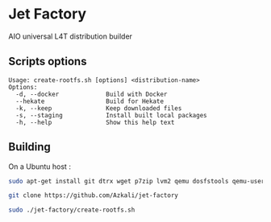 # Jet Factory

AIO universal L4T distribution builder

## Scripts options

```
Usage: create-rootfs.sh [options] <distribution-name>
Options:
  -d, --docker             Build with Docker
  --hekate                 Build for Hekate
  -k, --keep               Keep downloaded files
  -s, --staging            Install built local packages
  -h, --help               Show this help text
```

## Building

On a Ubuntu host :

```sh
sudo apt-get install git dtrx wget p7zip lvm2 qemu dosfstools qemu-user-static arch-install-scripts multipath-tools
```

```sh
git clone https://github.com/Azkali/jet-factory
```

```sh
sudo ./jet-factory/create-rootfs.sh
```
